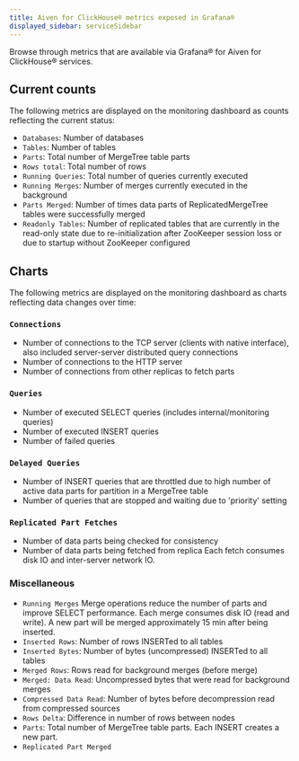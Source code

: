 ```yaml
---
title: Aiven for ClickHouse® metrics exposed in Grafana®
displayed_sidebar: serviceSidebar
---
```


Browse through metrics that are available via Grafana® for Aiven for
ClickHouse® services.

## Current counts

The following metrics are displayed on the monitoring dashboard as
counts reflecting the current status:

-   `Databases`: Number of databases
-   `Tables`: Number of tables
-   `Parts`: Total number of MergeTree table parts
-   `Rows total`: Total number of rows
-   `Running Queries`: Total number of queries currently executed
-   `Running Merges`: Number of merges currently executed in the
    background
-   `Parts Merged`: Number of times data parts of ReplicatedMergeTree
    tables were successfully merged
-   `Readonly Tables`: Number of replicated tables that are currently in
    the read-only state due to re-initialization after ZooKeeper session
    loss or due to startup without ZooKeeper configured

## Charts

The following metrics are displayed on the monitoring dashboard as
charts reflecting data changes over time:

### `Connections`

-   Number of connections to the TCP server (clients with native
    interface), also included server-server distributed query
    connections
-   Number of connections to the HTTP server
-   Number of connections from other replicas to fetch parts

### `Queries`

-   Number of executed SELECT queries (includes internal/monitoring
    queries)
-   Number of executed INSERT queries
-   Number of failed queries

### `Delayed Queries`

-   Number of INSERT queries that are throttled due to high number of
    active data parts for partition in a MergeTree table
-   Number of queries that are stopped and waiting due to \'priority\'
    setting

### `Replicated Part Fetches`

-   Number of data parts being checked for consistency
-   Number of data parts being fetched from replica Each fetch consumes
    disk IO and inter-server network IO.

### Miscellaneous

-   `Running Merges` Merge operations reduce the number of parts and
    improve SELECT performance. Each merge consumes disk IO (read and
    write). A new part will be merged approximately 15 min after being
    inserted.
-   `Inserted Rows`: Number of rows INSERTed to all tables
-   `Inserted Bytes`: Number of bytes (uncompressed) INSERTed to all
    tables
-   `Merged Rows`: Rows read for background merges (before merge)
-   `Merged: Data Read`: Uncompressed bytes that were read for
    background merges
-   `Compressed Data Read`: Number of bytes before decompression read
    from compressed sources
-   `Rows Delta`: Difference in number of rows between nodes
-   `Parts`: Total number of MergeTree table parts. Each INSERT creates
    a new part.
-   `Replicated Part Merged`
